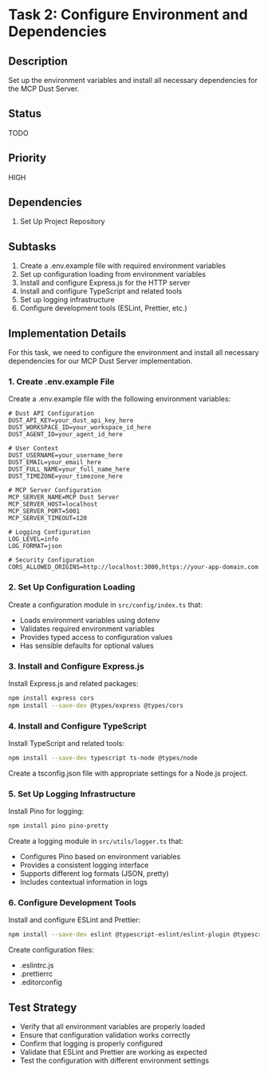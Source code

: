 # Task 2: Configure Environment and Dependencies

## Description
Set up the environment variables and install all necessary dependencies for the MCP Dust Server.

## Status
TODO

## Priority
HIGH

## Dependencies
1. Set Up Project Repository

## Subtasks
1. Create a .env.example file with required environment variables
2. Set up configuration loading from environment variables
3. Install and configure Express.js for the HTTP server
4. Install and configure TypeScript and related tools
5. Set up logging infrastructure
6. Configure development tools (ESLint, Prettier, etc.)

## Implementation Details
For this task, we need to configure the environment and install all necessary dependencies for our MCP Dust Server implementation.

### 1. Create .env.example File
Create a .env.example file with the following environment variables:
```
# Dust API Configuration
DUST_API_KEY=your_dust_api_key_here
DUST_WORKSPACE_ID=your_workspace_id_here
DUST_AGENT_ID=your_agent_id_here

# User Context
DUST_USERNAME=your_username_here
DUST_EMAIL=your_email_here
DUST_FULL_NAME=your_full_name_here
DUST_TIMEZONE=your_timezone_here

# MCP Server Configuration
MCP_SERVER_NAME=MCP Dust Server
MCP_SERVER_HOST=localhost
MCP_SERVER_PORT=5001
MCP_SERVER_TIMEOUT=120

# Logging Configuration
LOG_LEVEL=info
LOG_FORMAT=json

# Security Configuration
CORS_ALLOWED_ORIGINS=http://localhost:3000,https://your-app-domain.com
```

### 2. Set Up Configuration Loading
Create a configuration module in `src/config/index.ts` that:
- Loads environment variables using dotenv
- Validates required environment variables
- Provides typed access to configuration values
- Has sensible defaults for optional values

### 3. Install and Configure Express.js
Install Express.js and related packages:
```bash
npm install express cors
npm install --save-dev @types/express @types/cors
```

### 4. Install and Configure TypeScript
Install TypeScript and related tools:
```bash
npm install --save-dev typescript ts-node @types/node
```

Create a tsconfig.json file with appropriate settings for a Node.js project.

### 5. Set Up Logging Infrastructure
Install Pino for logging:
```bash
npm install pino pino-pretty
```

Create a logging module in `src/utils/logger.ts` that:
- Configures Pino based on environment variables
- Provides a consistent logging interface
- Supports different log formats (JSON, pretty)
- Includes contextual information in logs

### 6. Configure Development Tools
Install and configure ESLint and Prettier:
```bash
npm install --save-dev eslint @typescript-eslint/eslint-plugin @typescript-eslint/parser prettier eslint-config-prettier eslint-plugin-prettier
```

Create configuration files:
- .eslintrc.js
- .prettierrc
- .editorconfig

## Test Strategy
- Verify that all environment variables are properly loaded
- Ensure that configuration validation works correctly
- Confirm that logging is properly configured
- Validate that ESLint and Prettier are working as expected
- Test the configuration with different environment settings
